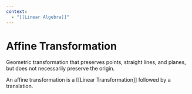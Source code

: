 ```yaml
---
context:
  - "[[Linear Algebra]]"
---
```


# Affine Transformation

Geometric transformation that preserves points, straight lines, and planes, but does not necessarily preserve the origin.

An affine transformation is a [[Linear Transformation]] followed by a translation.
